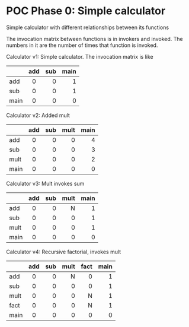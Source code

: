 # POC Phase 0: Simple calculator
Simple calculator with different relationships between its functions

The invocation matrix between functions is in invokers and invoked. The numbers in it are the number of times that function is invoked.

Calculator v1: Simple calculator. The invocation matrix is like

|               | add           | sub    | main   |
| ------------- |:-------------:| ------:|-------:|
| add           | 0             | 0      | 1      |
| sub           | 0             | 0      | 1      |
| main          | 0             | 0      | 0      |

Calculator v2: Added mult

|               | add           | sub   | mult | main   |
| ------------- |:-------------:| -----:|-----:|-------:|
| add           | 0             | 0     | 0    | 4      |
| sub           | 0             | 0     | 0    | 3      |
| mult          | 0             | 0     | 0    | 2      |
| main          | 0             | 0     | 0    | 0      |

Calculator v3: Mult invokes sum

|               | add           | sub   | mult | main   |
| ------------- |:-------------:| -----:|-----:|-------:|
| add           | 0             | 0     | N    | 1      |
| sub           | 0             | 0     | 0    | 1      |
| mult          | 0             | 0     | 0    | 1      |
| main          | 0             | 0     | 0    | 0      |


Calculator v4: Recursive factorial, invokes mult

|               | add           | sub   | mult | fact   | main   |
| ------------- |:-------------:| -----:|-----:|-------:|-------:|
| add           | 0             | 0     | N    | 0      | 1      |
| sub           | 0             | 0     | 0    | 0      | 1      |
| mult          | 0             | 0     | 0    | N      | 1      |
| fact          | 0             | 0     | 0    | N      | 1      |
| main          | 0             | 0     | 0    | 0      | 0      |
